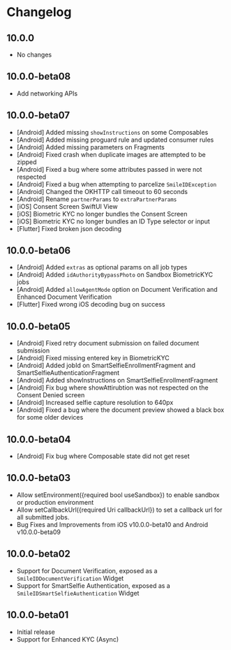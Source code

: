 # Changelog

## 10.0.0
- No changes

## 10.0.0-beta08
- Add networking APIs

## 10.0.0-beta07
- [Android] Added missing `showInstructions` on some Composables
- [Android] Added missing proguard rule and updated consumer rules
- [Android] Added missing parameters on Fragments
- [Android] Fixed crash when duplicate images are attempted to be zipped
- [Android] Fixed a bug where some attributes passed in were not respected
- [Android] Fixed a bug when attempting to parcelize `SmileIDException`
- [Android] Changed the OKHTTP call timeout to 60 seconds
- [Android] Rename `partnerParams` to `extraPartnerParams`
- [iOS] Consent Screen SwiftUI View
- [iOS] Biometric KYC no longer bundles the Consent Screen
- [iOS] Biometric KYC no longer bundles an ID Type selector or input
- [Flutter] Fixed broken json decoding

## 10.0.0-beta06
- [Android] Added `extras` as optional params on all job types
- [Android] Added `idAuthorityBypassPhoto` on Sandbox BiometricKYC jobs
- [Android] Added `allowAgentMode` option on Document Verification and Enhanced Document Verification
- [Flutter] Fixed wrong iOS decoding bug on success

## 10.0.0-beta05
- [Android] Fixed retry document submission on failed document submission
- [Android] Fixed missing entered key in BiometricKYC
- [Android] Added jobId on SmartSelfieEnrollmentFragment and SmartSelfieAuthenticationFragment
- [Android] Added showInstructions on SmartSelfieEnrollmentFragment
- [Android] Fix bug where showAttirubtion was not respected on the Consent Denied screen
- [Android] Increased selfie capture resolution to 640px
- [Android] Fixed a bug where the document preview showed a black box for some older devices

## 10.0.0-beta04
- [Android] Fix bug where Composable state did not get reset

## 10.0.0-beta03
- Allow setEnvironment({required bool useSandbox}) to enable sandbox or production environment
- Allow setCallbackUrl({required Uri callbackUrl}) to set a callback url for all submitted jobs.
- Bug Fixes and Improvements from iOS v10.0.0-beta10 and Android v10.0.0-beta09

## 10.0.0-beta02
- Support for Document Verification, exposed as a `SmileIDDocumentVerification` Widget
- Support for SmartSelfie Authentication, exposed as a `SmileIDSmartSelfieAuthentication` Widget

## 10.0.0-beta01
- Initial release
- Support for Enhanced KYC (Async)
